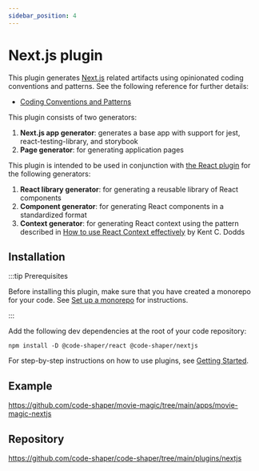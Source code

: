 ```yaml
---
sidebar_position: 4
---
```


# Next.js plugin

This plugin generates [Next.js](https://nextjs.org/) related artifacts using
opinionated coding conventions and patterns. See the following reference for
further details:

- [Coding Conventions and Patterns](https://github.com/nareshbhatia/react-learning-resources/blob/main/docs/coding-conventions-and-patterns.md)

This plugin consists of two generators:

1. **Next.js app generator**: generates a base app with support for jest,
   react-testing-library, and storybook
2. **Page generator**: for generating application pages

This plugin is intended to be used in conjunction with
[the React plugin](./react-plugin.md) for the following generators:

1. **React library generator**: for generating a reusable library of React
   components
2. **Component generator**: for generating React components in a standardized
   format
3. **Context generator**: for generating React context using the pattern
   described in
   [How to use React Context effectively](https://kentcdodds.com/blog/how-to-use-react-context-effectively)
   by Kent C. Dodds

## Installation

:::tip Prerequisites

Before installing this plugin, make sure that you have created a monorepo for
your code. See [Set up a monorepo](../getting-started/set-up-a-monorepo.md) for
instructions.

:::

Add the following dev dependencies at the root of your code repository:

```shell
npm install -D @code-shaper/react @code-shaper/nextjs
```

For step-by-step instructions on how to use plugins, see
[Getting Started](../getting-started/overview.md).

## Example

https://github.com/code-shaper/movie-magic/tree/main/apps/movie-magic-nextjs

## Repository

https://github.com/code-shaper/code-shaper/tree/main/plugins/nextjs
